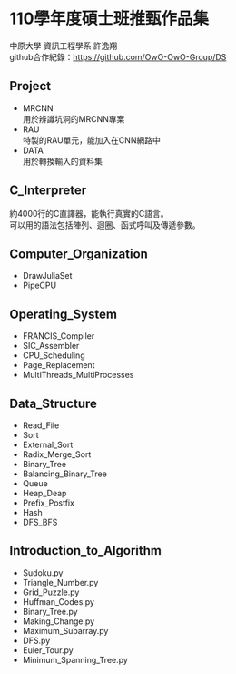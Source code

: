 # 110學年度碩士班推甄作品集
中原大學 資訊工程學系 許逸翔  
github合作紀錄：https://github.com/OwO-OwO-Group/DS


## Project
* MRCNN  
用於辨識坑洞的MRCNN專案
* RAU  
特製的RAU單元，能加入在CNN網路中
* DATA  
用於轉換輸入的資料集

## C_Interpreter
約4000行的C直譯器，能執行真實的C語言。  
可以用的語法包括陣列、迴圈、函式呼叫及傳遞參數。

## Computer_Organization
* DrawJuliaSet
* PipeCPU

## Operating_System
* FRANCIS_Compiler
* SIC_Assembler
* CPU_Scheduling
* Page_Replacement
* MultiThreads_MultiProcesses

## Data_Structure
* Read_File
* Sort
* External_Sort
* Radix_Merge_Sort
* Binary_Tree
* Balancing_Binary_Tree
* Queue
* Heap_Deap
* Prefix_Postfix
* Hash
* DFS_BFS

## Introduction_to_Algorithm
* Sudoku.py
* Triangle_Number.py
* Grid_Puzzle.py
* Huffman_Codes.py
* Binary_Tree.py
* Making_Change.py
* Maximum_Subarray.py
* DFS.py
* Euler_Tour.py
* Minimum_Spanning_Tree.py
